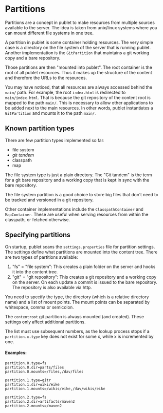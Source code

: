 # Partitions

Partitions are a concept in publet to make resources from multiple sources
available to the server. The idea is taken from unix/linux systems where you
can mount different file systems in one tree.

A partition in publet is some container holding resources. The very simple
case is a directory on the file system of the server that is running publet.
Another implementation is the `GitPartition` that maintains a git working copy
and a bare repository.

Those partitions are then "mounted into publet". The root container is the
root of all publet resources. Thus it makes up the structure of the content
and therefore the URLs to the resources.

You may have noticed, that all resources are always accessed behind the
`main/` path. For example, the root `index.html` is redirected to
`main/index.html`. That is because the git repository of the content root is
mapped to the path `main/`. This is necessary to allow other applications to
be added next to the main resources. In other words, publet instantiates a
`GitPartition` and mounts it to the path `main/`.

## Known partition types

There are few partition types implemented so far:

* file system
* _git tandem_
* classpath
* map

The file system type is just a plain directory. The "Git tandem" is the term
for a git bare repository and a working copy that is kept in sync with the
bare repository.

The file system partition is a good choice to store big files that don't need
to be tracked and versioned in a git repository.

Other container implementations include the `ClasspathContainer` and
`MapContainer`. These are useful when serving resources from within the
classpath, or fetched otherwise.


## Specifying partitions

On startup, publet scans the `settings.properties` file for partition
settings. The settings define what partitions are mounted into the content
tree. There are two types of partitions available:

1. "fs" = "file system": This creates a plain folder on the
   server and hooks it into the content tree.
2. "git" = "git repository": This creates a git repository
   and a working copy on the server. On each update a commit
   is issued to the bare repository. The repository is also
   available via http.

You need to specify the type, the directory (which is a relative
directory name) and a list of mount points. The mount points can
be separated by whitespace, comma or semicolon.

The `contentroot` git partition is always mounted (and created).
These settings only affect additional partitions.

The list must use subsequent numbers, as the lookup process
stops if a `partition.x.type` key does not exist for some x,
while x is incremented by one.

#### Examples:

    partition.0.type=fs
    partition.0.dir=parts/files
    partition.0.mounts=/files,/dav/files

    partition.1.type=gitr
    partition.1.dir=wiki/eike
    partition.1.mounts=/wikis/eike,/dav/wikis/eike

    partition.2.type=fs
    partition.2.dir=artifacts/maven2
    partition.2.mounts=/maven2
